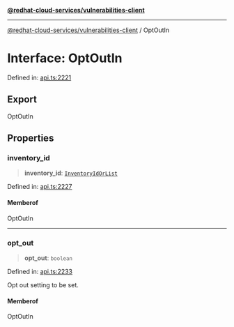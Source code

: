 [**@redhat-cloud-services/vulnerabilities-client**](../README.md)

***

[@redhat-cloud-services/vulnerabilities-client](../globals.md) / OptOutIn

# Interface: OptOutIn

Defined in: [api.ts:2221](https://github.com/charlesmulder/javascript-clients/blob/main/packages/vulnerabilities/git-api/api.ts#L2221)

## Export

OptOutIn

## Properties

### inventory\_id

> **inventory\_id**: [`InventoryIdOrList`](../type-aliases/InventoryIdOrList.md)

Defined in: [api.ts:2227](https://github.com/charlesmulder/javascript-clients/blob/main/packages/vulnerabilities/git-api/api.ts#L2227)

#### Memberof

OptOutIn

***

### opt\_out

> **opt\_out**: `boolean`

Defined in: [api.ts:2233](https://github.com/charlesmulder/javascript-clients/blob/main/packages/vulnerabilities/git-api/api.ts#L2233)

Opt out setting to be set.

#### Memberof

OptOutIn
